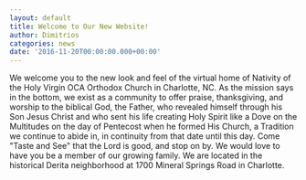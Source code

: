 ```yaml
---
layout: default
title: Welcome to Our New Website!
author: Dimitrios
categories: news
date: '2016-11-20T00:00:00.000+00:00'
---
```

We welcome you to the new look and feel of the virtual home of Nativity of the Holy Virgin OCA Orthodox Church in Charlotte,
NC. As the mission says in the bottom, we exist as a community to offer praise, thanksgiving, and worship to the
biblical God, the Father, who revealed himself through his Son Jesus Christ and who sent his life creating Holy Spirit
like a Dove on the Multitudes on the day of Pentecost when he formed His Church, a Tradition we continue to abide
in, in continuity from that date until this day. Come "Taste and See" that the Lord is good, and stop on by. We would
love to have you be a member of our growing family. We are located in the historical Derita neighborhood at 1700
Mineral Springs Road in Charlotte.

